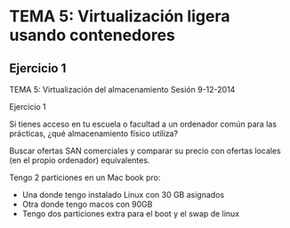 # TEMA 5: Virtualización ligera usando contenedores

## Ejercicio 1
TEMA 5: Virtualización del almacenamiento
Sesión 9-12-2014

Ejercicio 1

Si tienes acceso en tu escuela o facultad a un ordenador común para las prácticas, ¿qué almacenamiento físico utiliza?

Buscar ofertas SAN comerciales y comparar su precio con ofertas locales (en el propio ordenador) equivalentes.

Tengo 2 particiones en un Mac book pro:
- Una donde tengo instalado Linux con 30 GB asignados
- Otra donde tengo macos con 90GB
- Tengo dos particiones extra para el boot y el swap de linux
